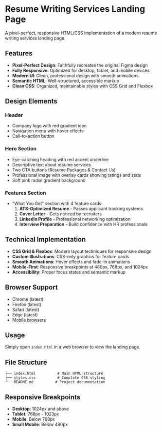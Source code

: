 # Resume Writing Services Landing Page

A pixel-perfect, responsive HTML/CSS implementation of a modern resume writing services landing page.

## Features

- **Pixel-Perfect Design**: Faithfully recreates the original Figma design
- **Fully Responsive**: Optimized for desktop, tablet, and mobile devices
- **Modern UI**: Clean, professional design with smooth animations
- **Semantic HTML**: Well-structured, accessible markup
- **Clean CSS**: Organized, maintainable styles with CSS Grid and Flexbox

## Design Elements

### Header
- Company logo with red gradient icon
- Navigation menu with hover effects
- Call-to-action button

### Hero Section
- Eye-catching heading with red accent underline
- Descriptive text about resume services
- Two CTA buttons (Resume Packages & Contact Us)
- Professional image with overlay cards showing ratings and stats
- Soft pink radial gradient background

### Features Section
- "What You Get" section with 4 feature cards:
  1. **ATS-Optimized Resume** - Passes applicant tracking systems
  2. **Cover Letter** - Gets noticed by recruiters
  3. **LinkedIn Profile** - Professional networking optimization
  4. **Interview Preparation** - Build confidence with HR professionals

## Technical Implementation

- **CSS Grid & Flexbox**: Modern layout techniques for responsive design
- **Custom Illustrations**: CSS-only graphics for feature cards
- **Smooth Animations**: Hover effects and fade-in animations
- **Mobile-First**: Responsive breakpoints at 480px, 768px, and 1024px
- **Accessibility**: Proper focus states and semantic markup

## Browser Support

- Chrome (latest)
- Firefox (latest)
- Safari (latest)
- Edge (latest)
- Mobile browsers

## Usage

Simply open `index.html` in a web browser to view the landing page.

## File Structure

```
├── index.html          # Main HTML structure
├── styles.css          # Complete CSS styling
└── README.md          # Project documentation
```

## Responsive Breakpoints

- **Desktop**: 1024px and above
- **Tablet**: 768px - 1023px
- **Mobile**: Below 768px
- **Small Mobile**: Below 480px
